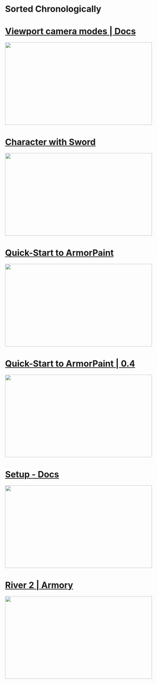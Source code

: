 # Sorted Chronologically

<h1><a href="https://www.youtube.com/watch?v=x2Q4rMMIgxk">Viewport camera modes | Docs</a></h1>
<img src="https://i3.ytimg.com/vi/x2Q4rMMIgxk/maxresdefault.jpg" width="480" height="270" />

<h1><a href="https://www.youtube.com/watch?v=my7mhhL2umk">Character with Sword</a></h1>
<img src="https://i3.ytimg.com/vi/my7mhhL2umk/maxresdefault.jpg" width="480" height="270" />

<h1><a href="https://www.youtube.com/watch?v=5YIvj3yIP00">Quick-Start to ArmorPaint</a></h1>
<img src="https://i3.ytimg.com/vi/5YIvj3yIP00/maxresdefault.jpg" width="480" height="270" />

<h1><a href="https://www.youtube.com/watch?v=OzRqXIsvahg">Quick-Start to ArmorPaint | 0.4</a></h1>
<img src="https://i3.ytimg.com/vi/OzRqXIsvahg/maxresdefault.jpg" width="480" height="270" />

<h1><a href="https://www.youtube.com/watch?v=1Ey1MAIRPm4">Setup - Docs</a></h1>
<img src="https://i3.ytimg.com/vi/1Ey1MAIRPm4/maxresdefault.jpg" width="480" height="270" />

<h1><a href="https://www.youtube.com/watch?v=MJK03dhJMDI">River 2 | Armory</a></h1>
<img src="https://i3.ytimg.com/vi/MJK03dhJMDI/maxresdefault.jpg" width="480" height="270" />
